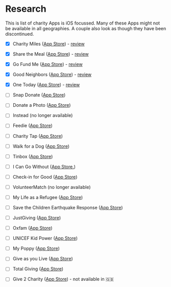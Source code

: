 # Research

This is list of charity Apps is iOS focussed. Many of these Apps might not be available in all geographies. A couple also look as though they have been discontinued.

* [x] Charity Miles ([App Store](https://itunes.apple.com/gb/app/charity-miles/id505253234?mt=8)) - [review](./reviews/CharityMiles.md)
* [x] Share the Meal ([App Store](https://itunes.apple.com/us/app/sharethemeal/id977130010)) - [review](./reviews/ShareTheMeal.md)
* [x] Go Fund Me ([App Store](https://itunes.apple.com/us/app/gofundme/id734130700?mt=8)) - [review](./reviews/GoFundMe.md)
* [x] Good Neighbors ([App Store](https://itunes.apple.com/us/app/%EA%B5%BF%EB%84%A4%EC%9D%B4%EB%B2%84%EC%8A%A4/id398454840?mt=8)) - [review](./reviews/GoodNeighbors.md)
* [x] One Today ([App Store](https://itunes.apple.com/us/app/one-today/id740270200)) - [review](./reviews/OneToday.md)

* [ ] Snap Donate ([App Store](https://itunes.apple.com/gb/app/snapdonate/id919439200?mt=8))
* [ ] Donate a Photo ([App Store](https://itunes.apple.com/gb/app/donate-photo-free-charity/id620919587?mt=8))
* [ ] Instead (no longer available)
* [ ] Feedie ([App Store](https://itunes.apple.com/app/feedie/id638131854?mt=8))
* [ ] Charity Tap ([App Store](https://itunes.apple.com/us/app/charity-tap/id912144635?mt=8))
* [ ] Walk for a Dog ([App Store](https://itunes.apple.com/us/app/walk-for-a-dog/id643857704?mt=8))
* [ ] Tinbox ([App Store](https://itunes.apple.com/us/app/tinbox-support-great-causes/id982530168?mt=8))
* [ ] I Can Go Without ([App Store.](https://itunes.apple.com/ca/app/i-can-go-without-charity-micro/id669261809?mt=8))
* [ ] Check-in for Good ([App Store](https://itunes.apple.com/us/app/check-in-for-good/id536219052?mt=8))
* [ ] VolunteerMatch (no longer available)
* [ ] My Life as a Refugee ([App Store](https://itunes.apple.com/gb/app/my-life-as-a-refugee/id530541420?mt=8))
* [ ] Save the Children Earthquake Response ([App Store](https://itunes.apple.com/us/app/save-the-children-earthquake-response/id395153026?mt=8))
* [ ] JustGiving ([App Store](https://itunes.apple.com/gb/app/justgiving-crowdfunding-fundraising/id365315851?mt=8))
* [ ] Oxfam ([App Store](https://itunes.apple.com/gb/app/my-oxfam/id1135420297?ls=1&mt=8))
* [ ] UNICEF Kid Power ([App Store](https://itunes.apple.com/us/app/unicef-kid-power/id1033602557?mt=8))
* [ ] My Poppy ([App Store](https://itunes.apple.com/gb/app/my-poppy/id932041402?mt=8))
* [ ] Give as you Live ([App Store](https://itunes.apple.com/gb/app/give-as-you-live/id739773339?mt=8))
* [ ] Total Giving ([App Store](https://itunes.apple.com/gb/app/total-giving/id719469558?mt=8))
* [ ] Give 2 Charity ([App Store](https://itunes.apple.com/us/app/give-2-charity-donations/id586823745?mt=8)) - not available in 🇬🇧
